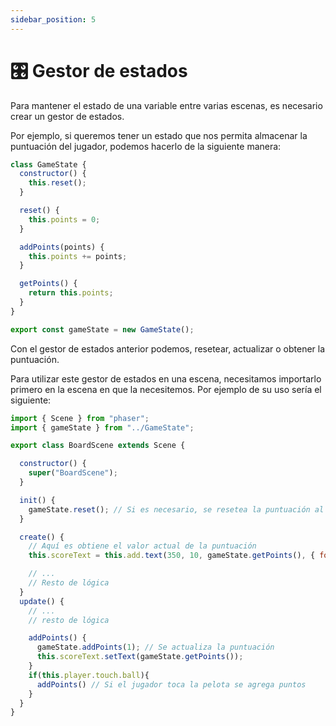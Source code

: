 ```yaml
---
sidebar_position: 5
---
```


# 🎛️ Gestor de estados

Para mantener el estado de una variable entre varias escenas, es necesario crear un gestor de estados.

Por ejemplo, si queremos tener un estado que nos permita almacenar la puntuación del jugador, podemos hacerlo de la siguiente manera:

```js
class GameState {
  constructor() {
    this.reset();
  }

  reset() {
    this.points = 0;
  }

  addPoints(points) {
    this.points += points;
  }

  getPoints() {
    return this.points;
  }
}

export const gameState = new GameState();
```

Con el gestor de estados anterior podemos, resetear, actualizar o obtener la puntuación.

Para utilizar este gestor de estados en una escena, necesitamos importarlo primero en la escena en que la necesitemos. Por ejemplo de su uso sería el siguiente:

```js
import { Scene } from "phaser";
import { gameState } from "../GameState";

export class BoardScene extends Scene {

  constructor() {
    super("BoardScene");
  }

  init() {
    gameState.reset(); // Si es necesario, se resetea la puntuación al inicio.
  }

  create() {
    // Aquí es obtiene el valor actual de la puntuación
    this.scoreText = this.add.text(350, 10, gameState.getPoints(), { fontSize: '24px', fontFamily: 'monospace' });

    // ...
    // Resto de lógica
  }
  update() {
    // ...
    // resto de lógica

    addPoints() {
      gameState.addPoints(1); // Se actualiza la puntuación
      this.scoreText.setText(gameState.getPoints());
    }
    if(this.player.touch.ball){
      addPoints() // Si el jugador toca la pelota se agrega puntos
    }
  }
}
```
